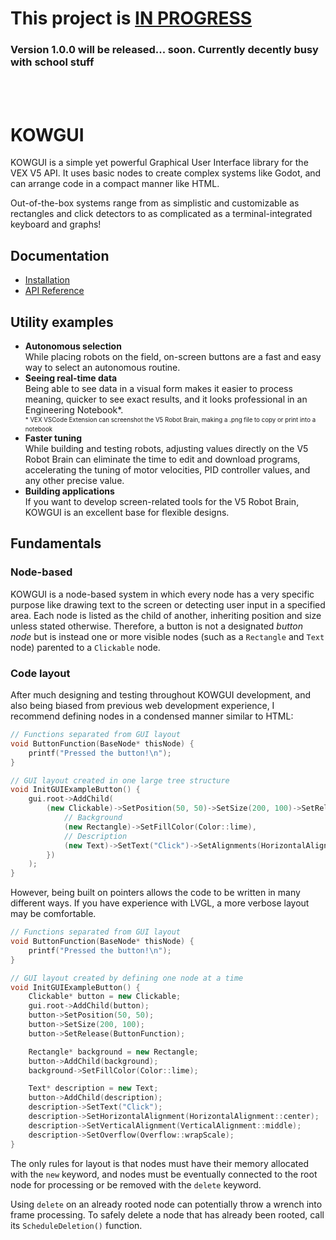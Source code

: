 # This project is **<u>IN PROGRESS</u>**
### Version 1.0.0 will be released... soon. Currently decently busy with school stuff
<br><br>

# KOWGUI

KOWGUI is a simple yet powerful Graphical User Interface library 
for the VEX V5 API. It uses basic nodes to create complex systems 
like Godot, and can arrange code in a compact manner like HTML.

Out-of-the-box systems range from as simplistic and customizable as rectangles and click detectors to as complicated as a terminal-integrated keyboard and graphs!

## Documentation

- [Installation](./docs/installation.md)
- [API Reference](./docs/APIReference/apiReference.md)

## Utility examples

- **Autonomous selection** <br>
    While placing robots on the field, on-screen buttons are 
    a fast and easy way to select an autonomous routine.
- **Seeing real-time data** <br>
    Being able to see data in a visual form makes it easier 
    to process meaning, quicker to see exact results, and it 
    looks professional in an Engineering Notebook*. <br>
    <sup><sub>* VEX VSCode Extension can screenshot the V5 
    Robot Brain, making a .png file to copy or print into a 
    notebook</sub></sup>
- **Faster tuning** <br>
    While building and testing robots, adjusting values directly 
    on the V5 Robot Brain can eliminate the time to edit and 
    download programs, accelerating the tuning of motor velocities, 
    PID controller values, and any other precise value.
- **Building applications** <br>
    If you want to develop screen-related tools for the V5 Robot 
    Brain, KOWGUI is an excellent base for flexible designs.

## Fundamentals

### Node-based

KOWGUI is a node-based system in which every node has a very 
specific purpose like drawing text to the screen or detecting 
user input in a specified area. Each node is listed as the 
child of another, inheriting position and size unless stated 
otherwise. Therefore, a button is not a designated *button 
node* but is instead one or more visible nodes (such as a `Rectangle` 
and `Text` node) parented to a `Clickable` node. 

### Code layout

After much designing and testing throughout KOWGUI development, 
and also being biased from previous web development experience, 
I recommend defining nodes in a condensed manner similar to 
HTML: 

```C++
// Functions separated from GUI layout
void ButtonFunction(BaseNode* thisNode) {
    printf("Pressed the button!\n");
}

// GUI layout created in one large tree structure
void InitGUIExampleButton() {
    gui.root->AddChild(
        (new Clickable)->SetPosition(50, 50)->SetSize(200, 100)->SetRelease(ButtonFunction)->AddChildren({
            // Background
            (new Rectangle)->SetFillColor(Color::lime),
            // Description
            (new Text)->SetText("Click")->SetAlignments(HorizontalAlign::center, VerticalAlign::middle)->SetOverflow(Overflow::wrapScale),
        })
    );
}
```

However, being built on pointers allows the code to be written 
in many different ways. If you have experience with LVGL, a 
more verbose layout may be comfortable.

```C++
// Functions separated from GUI layout
void ButtonFunction(BaseNode* thisNode) {
    printf("Pressed the button!\n");
}

// GUI layout created by defining one node at a time
void InitGUIExampleButton() {
    Clickable* button = new Clickable;
    gui.root->AddChild(button);
    button->SetPosition(50, 50);
    button->SetSize(200, 100);
    button->SetRelease(ButtonFunction);

    Rectangle* background = new Rectangle;
    button->AddChild(background);
    background->SetFillColor(Color::lime);

    Text* description = new Text;
    button->AddChild(description);
    description->SetText("Click");
    description->SetHorizontalAlignment(HorizontalAlignment::center);
    description->SetVerticalAlignment(VerticalAlignment::middle);
    description->SetOverflow(Overflow::wrapScale);
}
```

The only rules for layout is that nodes must have their memory 
allocated with the `new` keyword, and nodes must be eventually 
connected to the root node for processing or be removed with 
the `delete` keyword.

Using `delete` on an already rooted node can potentially throw 
a wrench into frame processing. To safely delete a node that 
has already been rooted, call its `ScheduleDeletion()` function.